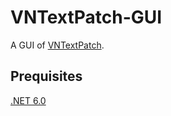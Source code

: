 # VNTextPatch-GUI

A GUI of [VNTextPatch](https://github.com/arcusmaximus/VNTranslationTools).

## Prequisites
[.NET 6.0](https://dotnet.microsoft.com/en-us/download/dotnet/6.0)